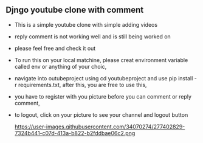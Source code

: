 ## Djngo youtube clone with comment
- This is a simple youtube clone with simple adding videos
- reply comment is not working well and is still being worked on
- please feel free and check it out
- To run this on your local matchine, please creat environment variable called env or anything of your choic,
- navigate into outubeproject using cd youtubeproject and use pip install -r requirements.txt, after this, you are free to use this,
- you have to register with you picture before you can comment or reply comment,
- to logout, click on your picture to see your channel and logout button

  https://user-images.githubusercontent.com/34070274/277402829-7324b441-c07d-413a-b822-b2fddbae06c2.png

